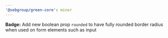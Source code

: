 ```yaml
---
'@sebgroup/green-core': minor
---
```


**Badge:** Add new boolean prop `rounded` to have fully rounded border radius when used on form elements such as input

